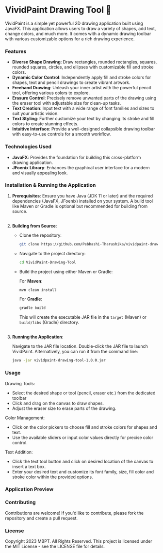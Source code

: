 # VividPaint Drawing Tool 🎨
VividPaint is a simple yet powerful 2D drawing application built using JavaFX. This application allows users to draw a variety of shapes, add text, change colors, and much more. It comes with a dynamic drawing toolbar with various customizable options for a rich drawing experience.

### Features
- **Diverse Shape Drawing**: Draw rectangles, rounded rectangles, squares, rounded squares, circles, and ellipses with customizable fill and stroke colors.
- **Dynamic Color Control**: Independently apply fill and stroke colors for shapes, text and pencil drawings to create vibrant artwork.
- **Freehand Drawing**: Unleash your inner artist with the powerful pencil tool, offering various colors to explore.
- **Erasure Control**: Precisely remove unwanted parts of the drawing using the eraser tool with adjustable size for clean-up tasks.
- **Text Creation**: Input text with a wide range of font families and sizes to suit your artistic vision.
- **Text Styling**: Further customize your text by changing its stroke and fill colors to create stunning effects.
- **Intuitive Interface**: Provide a well-designed collapsible drawing toolbar with easy-to-use controls for a smooth workflow.


### Technologies Used
- **JavaFX**: Provides the foundation for building this cross-platform drawing application.
- **JFoenix Library**: Enhances the graphical user interface for a modern and visually appealing look.


### Installation & Running the Application

1. **Prerequisites**: Ensure you have Java (JDK 11 or later) and the required dependencies (JavaFX, JFoenix) installed on your system. A build tool like Maven or Gradle is optional but recommended for building from source.
<br><br>

2. **Building from Source**:
   - Clone the repository:
     ```bash
     git clone https://github.com/Pebhashi-Tharushika/vividpaint-drawing-tool.git
     ```
   - Navigate to the project directory:
     ```bash
     cd VividPaint-Drawing-Tool
     ```
   - Build the project using either Maven or Gradle:

     For **Maven**:
     ```bash
     mvn clean install
     ```
     For **Gradle**:
     ```bash
     gradle build
     ```

     This will create the executable JAR file in the `target` (Maven) or `build/libs` (Gradle) directory.
<br><br>

3. **Running the Application**: 

   Navigate to the JAR file location. Double-click the JAR file to launch VividPaint. Alternatively, you can run it from the command line:

   ```bash
   java -jar vividpaint-drawing-tool-1.0.0.jar


### Usage
Drawing Tools:
- Select the desired shape or tool (pencil, eraser etc.) from the dedicated toolbar
- Click and drag on the canvas to draw shapes.
- Adjust the eraser size to erase parts of the drawing.

Color Management:
- Click on the color pickers to choose fill and stroke colors for shapes and text.
- Use the available sliders or input color values directly for precise color control.

Text Addition:
- Click the text tool button and click on desired location of the canvas to insert a text box.
- Enter your desired text and customize its font family, size, fill color and stroke color within the provided options.

### Application Preview


### Contributing
Contributions are welcome! If you'd like to contribute, please fork the repository and create a pull request.


### License
Copyright 2023 MBPT. All Rights Reserved.
This project is licensed under the MIT License - see the LICENSE file for details.